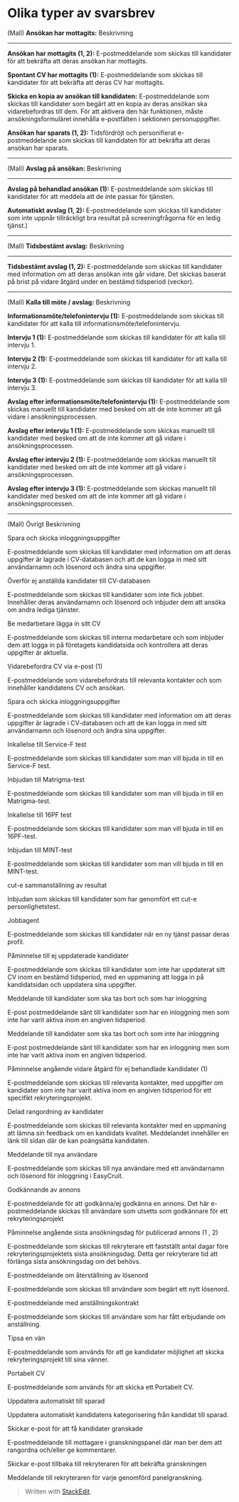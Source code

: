 # Olika typer av svarsbrev

(Mall)
**Ansökan har mottagits:**
Beskrivning
***
**Ansökan har mottagits (1, 2):**
E-postmeddelande som skickas till kandidater för att bekräfta att deras ansökan har mottagits.

**Spontant CV har mottagits (1):**
E-postmeddelande som skickas till kandidater för att bekräfta att deras CV har mottagits.

**Skicka en kopia av ansökan till kandidaten:**
E-postmeddelande som skickas till kandidater som begärt att en kopia av deras ansökan ska vidarebefordras till dem. För att aktivera den här funktionen, måste ansökningsformuläret innehålla e-postfälten i sektionen personuppgifter.

**Ansökan har sparats (1, 2):**
Tidsfördröjt och personifierat e-postmeddelande som skickas till kandidaten för att bekräfta att deras ansökan har sparats.
***
(Mall)
**Avslag på ansökan:**
Beskrivning
***
**Avslag på behandlad ansökan (1):**
E-postmeddelande som skickas till kandidater för att meddela att de inte passar för tjänsten.

**Automatiskt avslag (1, 2):**
E-postmeddelande som skickas till kandidater som inte uppnår tillräckligt bra resultat på screeningfrågorna för en ledig tjänst.)
***
(Mall)
**Tidsbestämt avslag:**
Beskrivning
***
**Tidsbestämt avslag (1, 2):**
E-postmeddelande som skickas till kandidater med information om att deras ansökan inte går vidare. Det skickas baserat på brist på vidare åtgärd under en bestämd tidsperiod (veckor).
***
(Mall)
**Kalla till möte / avslag:**
Beskrivning

**Informationsmöte/telefonintervju (1):**
E-postmeddelande som skickas till kandidater för att kalla till informationsmöte/telefonintervju.

**Intervju 1 (1):**
E-postmeddelande som skickas till kandidater för att kalla till intervju 1.

**Intervju 2 (1):**
E-postmeddelande som skickas till kandidater för att kalla till intervju 2.

**Intervju 3 (1):**
E-postmeddelande som skickas till kandidater för att kalla till intervju 3.

**Avslag efter informationsmöte/telefonintervju (1):**
E-postmeddelande som skickas manuellt till kandidater med besked om att de inte kommer att gå vidare i ansökningsprocessen.

**Avslag efter intervju 1 (1):**
E-postmeddelande som skickas manuellt till kandidater med besked om att de inte kommer att gå vidare i ansökningsprocessen.

**Avslag efter intervju 2 (1):**
E-postmeddelande som skickas manuellt till kandidater med besked om att de inte kommer att gå vidare i ansökningsprocessen.

**Avslag efter intervju 3 (1):**
E-postmeddelande som skickas manuellt till kandidater med besked om att de inte kommer att gå vidare i ansökningsprocessen.
***
(Mall)
Övrigt
Beskrivning

Spara och skicka inloggningsuppgifter

E-postmeddelande som skickas till kandidater med information om att deras uppgifter är lagrade i CV-databasen och att de kan logga in med sitt användarnamn och lösenord och ändra sina uppgifter.

Överför ej anställda kandidater till CV-databasen

E-postmeddelande som skickas till kandidater som inte fick jobbet. Innehåller deras användarnamn och lösenord och inbjuder dem att ansöka om andra lediga tjänster.

Be medarbetare lägga in sitt CV

E-postmeddelande som skickas till interna medarbetare och som inbjuder dem att logga in på företagets kandidatsida och kontrollera att deras uppgifter är aktuella.

Vidarebefordra CV via e-post (1)

E-postmeddelande som vidarebefordrats till relevanta kontakter och som innehåller kandidatens CV och ansökan.

Spara och skicka inloggningsuppgifter

E-postmeddelande som skickas till kandidater med information om att deras uppgifter är lagrade i CV-databasen och att de kan logga in med sitt användarnamn och lösenord och ändra sina uppgifter.

Inkallelse till Service-F test

E-postmeddelande som skickas till kandidater som man vill bjuda in till en Service-F test.

Inbjudan till Matrigma-test

E-postmeddelande som skickas till kandidater som man vill bjuda in till en Matrigma-test.

Inkallelse till 16PF test

E-postmeddelande som skickas till kandidater som man vill bjuda in till en 16PF-test.

Inbjudan till MINT-test

E-postmeddelande som skickas till kandidater som man vill bjuda in till en MINT-test.

cut-e sammanställning av resultat

Inbjudan som skickas till kandidater som har genomfört ett cut-e personlighetstest.

Jobbagent

E-postmeddelande som skickas till kandidater när en ny tjänst passar deras profil.

Påminnelse till ej uppdaterade kandidater

E-postmeddelande som skickas till kandidater som inte har uppdaterat sitt CV inom en bestämd tidsperiod, med en uppmaning att logga in på kandidatsidan och uppdatera sina uppgifter.

Meddelande till kandidater som ska tas bort och som har inloggning

E-post postmeddelande sänt till kandidater som har en inloggning men som inte har varit aktiva inom en angiven tidsperiod.

Meddelande till kandidater som ska tas bort och som inte har inloggning

E-post postmeddelande sänt till kandidater som har en inloggning men som inte har varit aktiva inom en angiven tidsperiod.

Påminnelse angående vidare åtgärd för ej behandlade kandidater (1)

E-postmeddelande som skickas till relevanta kontakter, med uppgifter om kandidater som inte har varit aktiva inom en angiven tidsperiod för ett specifikt rekryteringsprojekt.

Delad rangordning av kandidater

E-postmeddelande som skickas till relevanta kontakter med en uppmaning att lämna sin feedback om en kandidats kvalitet. Meddelandet innehåller en länk till sidan där de kan poängsätta kandidaten.

Meddelande till nya användare

E-postmeddelande som skickas till nya användare med ett användarnamn och lösenord för inloggning i EasyCruit.

Godkännande av annons

E-postmeddelande för att godkänna/ej godkänna en annons. Det här e-postmeddelande skickas till användare som utsetts som godkännare för ett rekryteringsprojekt

Påminnelse angående sista ansökningsdag för publicerad annons (1 , 2)

E-postmeddelande som skickas till rekryterare ett fastställt antal dagar före rekryteringsprojektets sista ansökningsdag. Detta ger rekryterare tid att förlänga sista ansökningsdag om det behövs.

E-postmeddelande om återställning av lösenord

E-postmeddelande som skickas till användare som begärt ett nytt lösenord.

E-postmeddelande med anställningskontrakt

E-postmeddelande som skickas till användare som har fått erbjudande om anställning.

Tipsa en vän

E-postmeddelande som används för att ge kandidater möjlighet att skicka rekryteringsprojekt till sina vänner.

Portabelt CV

E-postmeddelande som används för att skicka ett Portabelt CV.

Uppdatera automatiskt till sparad

Uppdatera automatiskt kandidatens kategorisering från kandidat till sparad.

Skickar e-post för att få kandidater granskade

E-postmeddelande till mottagare i granskningspanel där man ber dem att rangordna och/eller ge kommentarer.

Skickar e-post tillbaka till rekryteraren för att bekräfta granskningen

Meddelande till rekryteraren för varje genomförd panelgranskning.
> Written with [StackEdit](https://stackedit.io/).
<!--stackedit_data:
eyJoaXN0b3J5IjpbMTkyNTY3MzA2LC0xNDE5Njk3OTIyLDczMD
k5ODExNl19
-->